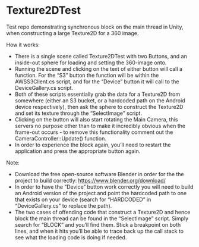 # Texture2DTest
Test repo demonstrating synchronous block on the main thread in Unity, when constructing a large Texture2D for a 360 image.

How it works:
 - There is a single scene called Texture2DTest with two Buttons, and an inside-out sphere for loading and setting the 360-image onto.
 - Running the scene and clicking on the text of either button will call a function. For the “S3” button the function will be within the AWSS3Client.cs script, and for the “Device” button it will call to the DeviceGallery.cs script.
 - Both of these scripts essentially grab the data for a Texture2D from somewhere (either an S3 bucket, or a hardcoded path on the Android device respectively), then ask the sphere to construct the Texture2D and set its texture through the “SelectImage” script.
 - Clicking on the button will also start rotating the Main Camera, this servers no purpose other than to make it incredibly obvious when the frame-out occurs - to remove this functionality comment out the CameraController::Update() function.
 - In order to experience the block again, you’ll need to restart the application and press the appropriate button again.


Note:
 - Download the free open-source software Blender in order for the the project to build correctly: https://www.blender.org/download/
 - In order to have the “Device” button work correctly you will need to build an Android version of the project and point the hardcoded path to one that exists on your device (search for “HARDCODED” in “DeviceGallery.cs” to replace the path).
 - The two cases of offending code that construct a Texture2D and hence block the main thread can be found in the “SelectImage” script. Simply search for “BLOCK” and you’ll find them. Stick a breakpoint on both lines, and when it hits you’ll be able to trace back up the call stack to see what the loading code is doing if needed.